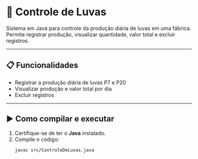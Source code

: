 # 🧤 Controle de Luvas

Sistema em Java para controle da produção diária de luvas em uma fábrica.  
Permite registrar produção, visualizar quantidade, valor total e excluir registros.

---

## 📋 Funcionalidades
- Registrar a produção diária de luvas P7 e P20  
- Visualizar produção e valor total por dia  
- Excluir registros  

---

## ▶️ Como compilar e executar

1. Certifique-se de ter o **Java** instalado.  
2. Compile o código:
   ```bash
   javac src/ControleDeLuvas.java
